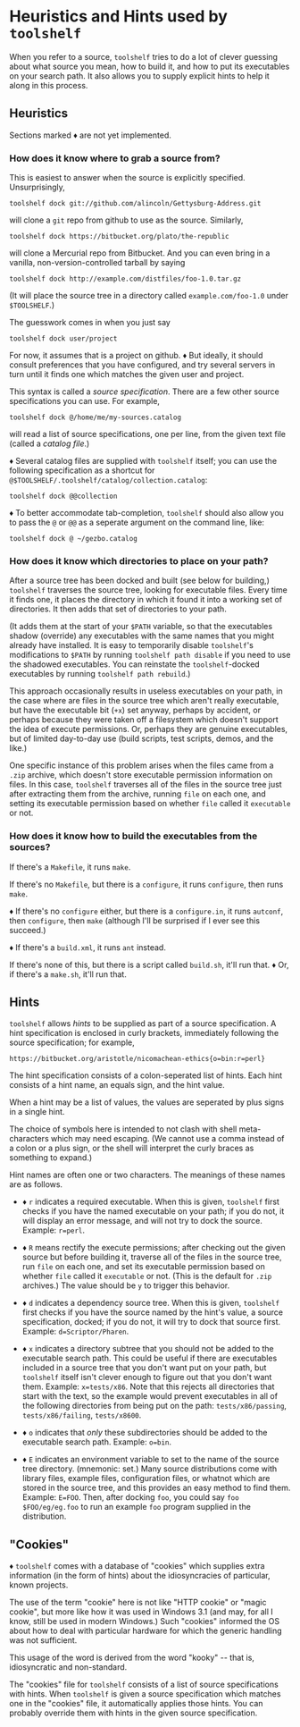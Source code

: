Heuristics and Hints used by `toolshelf`
========================================

When you refer to a source, `toolshelf` tries to do a lot of clever guessing
about what source you mean, how to build it, and how to put its executables
on your search path.  It also allows you to supply explicit hints to help it
along in this process.

Heuristics
----------

Sections marked ♦ are not yet implemented.

### How does it know where to grab a source from? ###

This is easiest to answer when the source is explicitly specified.
Unsurprisingly,

    toolshelf dock git://github.com/alincoln/Gettysburg-Address.git

will clone a `git` repo from github to use as the source.  Similarly,

    toolshelf dock https://bitbucket.org/plato/the-republic

will clone a Mercurial repo from Bitbucket.  And you can even bring in a
vanilla, non-version-controlled tarball by saying

    toolshelf dock http://example.com/distfiles/foo-1.0.tar.gz

(It will place the source tree in a directory called `example.com/foo-1.0`
under `$TOOLSHELF`.)

The guesswork comes in when you just say

    toolshelf dock user/project

For now, it assumes that is a project on github.  ♦ But ideally, it should
consult preferences that you have configured, and try several servers in turn
until it finds one which matches the given user and project.

This syntax is called a _source specification_.  There are a few other source
specifications you can use.  For example,

    toolshelf dock @/home/me/my-sources.catalog

will read a list of source specifications, one per line, from the given text
file (called a _catalog file_.)

♦ Several catalog files are supplied with `toolshelf` itself; you can use
the following specification as a shortcut for
`@$TOOLSHELF/.toolshelf/catalog/collection.catalog`:

    toolshelf dock @@collection

♦ To better accommodate tab-completion, `toolshelf` should also allow you
to pass the `@` or `@@` as a seperate argument on the command line, like:

    toolshelf dock @ ~/gezbo.catalog

### How does it know which directories to place on your path? ###

After a source tree has been docked and built (see below for building,)
`toolshelf` traverses the source tree, looking for executable files.  Every
time it finds one, it places the directory in which it found it into a working
set of directories.  It then adds that set of directories to your path.

(It adds them at the start of your `$PATH` variable, so that the executables
shadow (override) any executables with the same names that you might already
have installed.  It is easy to temporarily disable `toolshelf`'s modifications
to `$PATH` by running `toolshelf path disable` if you need to use the shadowed
executables.  You can reinstate the `toolshelf`-docked executables by running
`toolshelf path rebuild`.)

This approach occasionally results in useless executables on your
path, in the case where are files in the source tree which aren't really
executable, but have the executable bit (`+x`) set anyway, perhaps by
accident, or perhaps because they were taken off a filesystem which doesn't
support the idea of execute permissions.  Or, perhaps they are genuine
executables, but of limited day-to-day use (build scripts, test scripts,
demos, and the like.)

One specific instance of this problem arises when the files came from a `.zip`
archive, which doesn't store executable permission information on files.  In
this case, `toolshelf` traverses all of the files in the source tree just after
extracting them from the archive, running `file` on each one, and setting its
executable permission based on whether `file` called it `executable` or not.

### How does it know how to build the executables from the sources? ###

If there's a `Makefile`, it runs `make`.

If there's no `Makefile`, but there is a `configure`, it runs `configure`,
then runs `make`.

♦ If there's no `configure` either, but there is a `configure.in`, it runs
`autconf`, then `configure`, then `make` (although I'll be surprised if I
ever see this succeed.)

♦ If there's a `build.xml`, it runs `ant` instead.

If there's none of this, but there is a script called `build.sh`, it'll run
that.  ♦ Or, if there's a `make.sh`, it'll run that.

Hints
-----

`toolshelf` allows _hints_ to be supplied as part of a source
specification.  A hint specification is enclosed in curly brackets,
immediately following the source specification; for example,

    https://bitbucket.org/aristotle/nicomachean-ethics{o=bin:r=perl}

The hint specification consists of a colon-seperated list of hints.
Each hint consists of a hint name, an equals sign, and the hint value.

When a hint may be a list of values, the values are seperated by plus
signs in a single hint.

The choice of symbols here is intended to not clash with shell meta-
characters which may need escaping.  (We cannot use a comma instead of
a colon or a plus sign, or the shell will interpret the curly braces
as something to expand.)

Hint names are often one or two characters.  The meanings of these names
are as follows.

* ♦ `r` indicates a required executable.  When this is given, `toolshelf`
  first checks if you have the named executable on your path; if you do not,
  it will display an error message, and will not try to dock the source.
  Example: `r=perl`.

* ♦ `R` means rectify the execute permissions; after checking out the given
  source but before building it, traverse all of the files in the source
  tree, run `file` on each one, and set its executable permission based on
  whether `file` called it `executable` or not.  (This is the default for
  `.zip` archives.)  The value should be `y` to trigger this behavior.

* ♦ `d` indicates a dependency source tree.  When this is given, `toolshelf`
  first checks if you have the source named by the hint's value, a source
  specification, docked; if you do not, it will try to dock that source first.
  Example: `d=Scriptor/Pharen`.

* ♦ `x` indicates a directory subtree that you should not be added to the
  executable search path.  This could be useful if there are executables
  included in a source tree that you don't want put on your path, but
  `toolshelf` itself isn't clever enough to figure out that you don't want
  them.  Example: `x=tests/x86`.  Note that this rejects all directories that
  start with the text, so the example would prevent executables in all of the
  following directories from being put on the path: `tests/x86/passing`,
  `tests/x86/failing`, `tests/x8600`.

* ♦ `o` indicates that *only* these subdirectories should be added to the
  executable search path.  Example: `o=bin`.

* ♦ `E` indicates an environment variable to set to the name of the source
  tree directory.  (mnemonic: set.)  Many source distributions come with
  library files, example files, configuration files, or whatnot which are
  stored in the source tree, and this provides an easy method to find them.
  Example: `E=FOO`.  Then, after docking `foo`, you could say
  `foo $FOO/eg/eg.foo` to run an example `foo` program supplied in the
  distribution.

"Cookies"
---------

♦ `toolshelf` comes with a database of "cookies" which supplies extra
information (in the form of hints) about the idiosyncracies of particular,
known projects.

The use of the term "cookie" here is not like "HTTP cookie" or "magic cookie",
but more like how it was used in Windows 3.1 (and may, for all I know, still
be used in modern Windows.)  Such "cookies" informed the OS about how to deal
with particular hardware for which the generic handling was not sufficient.

This usage of the word is derived from the word "kooky" -- that is,
idiosyncratic and non-standard.

The "cookies" file for `toolshelf` consists of a list of source specifications
with hints.  When `toolshelf` is given a source specification which matches
one in the "cookies" file, it automatically applies those hints.  You can
probably override them with hints in the given source specification.

